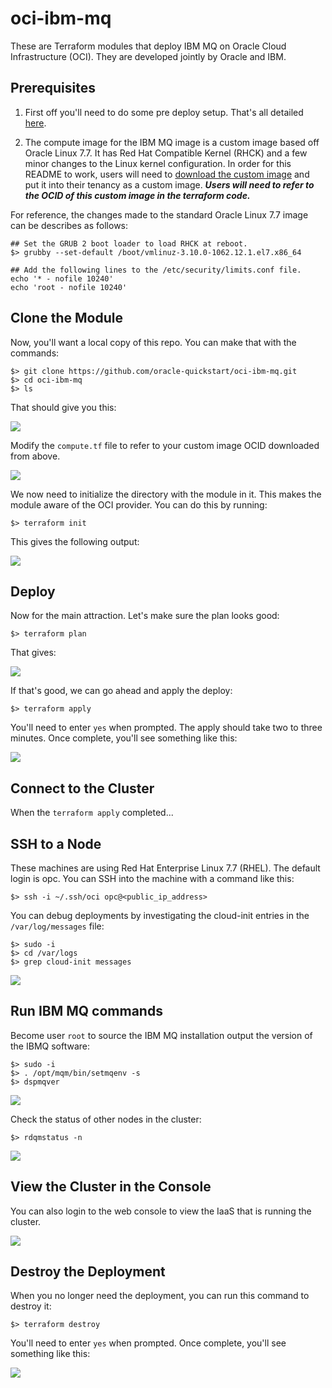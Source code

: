 # oci-ibm-mq
These are Terraform modules that deploy IBM MQ on Oracle Cloud Infrastructure (OCI). They are developed jointly by Oracle and IBM. 

## Prerequisites
1. First off you'll need to do some pre deploy setup.  That's all detailed [here](https://github.com/oracle-quickstart/oci-prerequisites).

2. The compute image for the IBM MQ image is a custom image based off Oracle Linux 7.7. It has Red Hat Compatible Kernel (RHCK) and a few minor changes to the Linux kernel configuration. In order for this README to work, users will need to [download the custom image](https://objectstorage.us-ashburn-1.oraclecloud.com/p/HBb6fQS2Yg_lNVtX7WR-G8YlinMKixxdUkBzeZROo6w/n/partners/b/bucket-20200513-1843/o/OracleLinux7.7-RHCK-limits.conf) and put it into their tenancy as a custom image. ***Users will need to refer to the OCID of this custom image in the terraform code.***

For reference, the changes made to the standard Oracle Linux 7.7 image can be describes as follows:

    ## Set the GRUB 2 boot loader to load RHCK at reboot.
    $> grubby --set-default /boot/vmlinuz-3.10.0-1062.12.1.el7.x86_64
    
    ## Add the following lines to the /etc/security/limits.conf file.
    echo '* - nofile 10240'
    echo 'root - nofile 10240'

## Clone the Module
Now, you'll want a local copy of this repo.  You can make that with the commands:

    $> git clone https://github.com/oracle-quickstart/oci-ibm-mq.git
    $> cd oci-ibm-mq
    $> ls

That should give you this:

![](./images/ls.png)

Modify the `compute.tf` file to refer to your custom image OCID downloaded from above.

![](./images/custom_ocid.png)

We now need to initialize the directory with the module in it.  This makes the module aware of the OCI provider.  You can do this by running:

    $> terraform init

This gives the following output:

![](./images/terraform_init.png)

## Deploy
Now for the main attraction.  Let's make sure the plan looks good:

    $> terraform plan

That gives:

![](./images/terraform_plan.png)

If that's good, we can go ahead and apply the deploy:

    $> terraform apply

You'll need to enter `yes` when prompted.  The apply should take two to three minutes.  Once complete, you'll see something like this:

![](./images/terraform_apply.png)

## Connect to the Cluster
When the `terraform apply` completed...

## SSH to a Node
These machines are using Red Hat Enterprise Linux 7.7 (RHEL).  The default login is opc.  You can SSH into the machine with a command like this:

    $> ssh -i ~/.ssh/oci opc@<public_ip_address>

You can debug deployments by investigating the cloud-init entries in the `/var/log/messages` file:

    $> sudo -i
    $> cd /var/logs
    $> grep cloud-init messages

![](./images/cloud-init.png)

## Run IBM MQ commands
Become user `root` to source the IBM MQ installation output the version of the IBMQ software:

    $> sudo -i
    $> . /opt/mqm/bin/setmqenv -s
    $> dspmqver
    
![](./images/IBMMQ_ver.png)

Check the status of other nodes in the cluster:

    $> rdqmstatus -n

![](./images/RDQM_status.png)

## View the Cluster in the Console
You can also login to the web console to view the IaaS that is running the cluster.

![](./images/console.png)

## Destroy the Deployment
When you no longer need the deployment, you can run this command to destroy it:

    $> terraform destroy

You'll need to enter `yes` when prompted.  Once complete, you'll see something like this:

![](./images/terraform_destroy.png)
